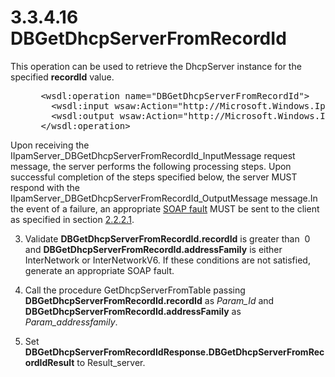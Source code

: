 <html dir="LTR" xmlns:mshelp="http://msdn.microsoft.com/mshelp" xmlns:ddue="http://ddue.schemas.microsoft.com/authoring/2003/5" xmlns:xlink="http://www.w3.org/1999/xlink" xmlns:tool="http://www.microsoft.com/tooltip">
 <body>
 <div id="header">
 <h1 class="heading">3.3.4.16 DBGetDhcpServerFromRecordId</h1>
 </div>
 <div id="mainSection">
 <div id="mainBody">
 <div id="allHistory" class="saveHistory"></div>
 <div id="sectionSection0" class="section" name="collapseableSection">
 

<p>This operation can be used to retrieve the DhcpServer
instance for the specified <b>recordId</b> value.</p>

<dl>
<dd>
<div><pre> &lt;wsdl:operation name=&quot;DBGetDhcpServerFromRecordId&quot;&gt;
   &lt;wsdl:input wsaw:Action=&quot;http://Microsoft.Windows.Ipam/IIpamServer/DBGetDhcpServerFromRecordId&quot; message=&quot;ipam:IIpamServer_DBGetDhcpServerFromRecordId_InputMessage&quot; /&gt;
   &lt;wsdl:output wsaw:Action=&quot;http://Microsoft.Windows.Ipam/IIpamServer/DBGetDhcpServerFromRecordIdResponse&quot; message=&quot;ipam:IIpamServer_DBGetDhcpServerFromRecordId_OutputMessage&quot; /&gt;
 &lt;/wsdl:operation&gt;
</pre></div>
</dd></dl>

<p>Upon receiving the
IIpamServer_DBGetDhcpServerFromRecordId_InputMessage request message, the
server performs the following processing steps. Upon successful completion of
the steps specified below, the server MUST respond with the
IIpamServer_DBGetDhcpServerFromRecordId_OutputMessage message.In the event of a
failure, an appropriate <a href="21b4a631-8f28-420f-822f-c5f879d5046e.md#gt_ec8728a8-1a75-426f-8767-aa1932c7c19f">SOAP
fault</a> MUST be sent to the client as specified in section <a href="a90ad88d-2468-4ac1-bbb9-8f921d15bbc8.md">2.2.2.1</a>.</p>

<ol start="3."><li><p><span> </span>Validate <b>DBGetDhcpServerFromRecordId.recordId</b>
is greater than  0 and <b>DBGetDhcpServerFromRecordId.addressFamily</b> is
either InterNetwork or InterNetworkV6. If these conditions are not satisfied,
generate an appropriate SOAP fault.</p>

</li><li><p><span> </span>Call the
procedure GetDhcpServerFromTable passing <b>DBGetDhcpServerFromRecordId.recordId</b>
as <i>Param_Id</i> and <b>DBGetDhcpServerFromRecordId.addressFamily</b> as <i>Param_addressfamily</i>.</p>

</li><li><p><span> </span>Set <b>DBGetDhcpServerFromRecordIdResponse.DBGetDhcpServerFromRecordIdResult</b>
to Result_server.</p>

</li></ol>
 </div>
 </div>
 </div>
 </body>
</html>